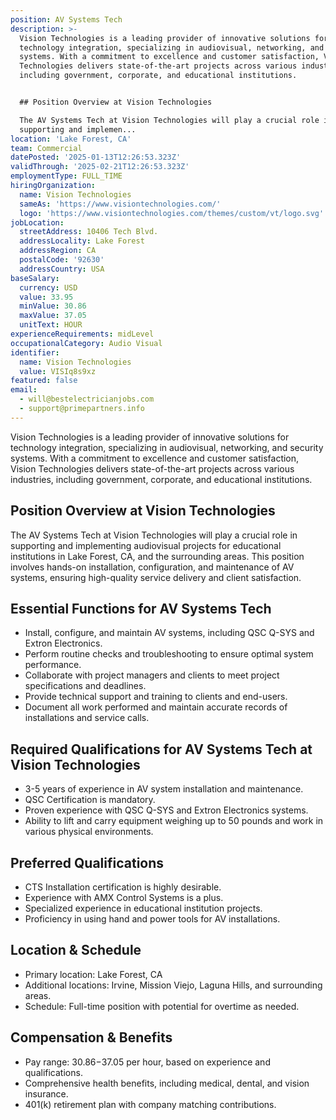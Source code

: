 ```yaml
---
position: AV Systems Tech
description: >-
  Vision Technologies is a leading provider of innovative solutions for
  technology integration, specializing in audiovisual, networking, and security
  systems. With a commitment to excellence and customer satisfaction, Vision
  Technologies delivers state-of-the-art projects across various industries,
  including government, corporate, and educational institutions.


  ## Position Overview at Vision Technologies

  The AV Systems Tech at Vision Technologies will play a crucial role in
  supporting and implemen...
location: 'Lake Forest, CA'
team: Commercial
datePosted: '2025-01-13T12:26:53.323Z'
validThrough: '2025-02-21T12:26:53.323Z'
employmentType: FULL_TIME
hiringOrganization:
  name: Vision Technologies
  sameAs: 'https://www.visiontechnologies.com/'
  logo: 'https://www.visiontechnologies.com/themes/custom/vt/logo.svg'
jobLocation:
  streetAddress: 10406 Tech Blvd.
  addressLocality: Lake Forest
  addressRegion: CA
  postalCode: '92630'
  addressCountry: USA
baseSalary:
  currency: USD
  value: 33.95
  minValue: 30.86
  maxValue: 37.05
  unitText: HOUR
experienceRequirements: midLevel
occupationalCategory: Audio Visual
identifier:
  name: Vision Technologies
  value: VISIq8s9xz
featured: false
email:
  - will@bestelectricianjobs.com
  - support@primepartners.info
---
```




Vision Technologies is a leading provider of innovative solutions for technology integration, specializing in audiovisual, networking, and security systems. With a commitment to excellence and customer satisfaction, Vision Technologies delivers state-of-the-art projects across various industries, including government, corporate, and educational institutions.

## Position Overview at Vision Technologies
The AV Systems Tech at Vision Technologies will play a crucial role in supporting and implementing audiovisual projects for educational institutions in Lake Forest, CA, and the surrounding areas. This position involves hands-on installation, configuration, and maintenance of AV systems, ensuring high-quality service delivery and client satisfaction.

## Essential Functions for AV Systems Tech
- Install, configure, and maintain AV systems, including QSC Q-SYS and Extron Electronics.
- Perform routine checks and troubleshooting to ensure optimal system performance.
- Collaborate with project managers and clients to meet project specifications and deadlines.
- Provide technical support and training to clients and end-users.
- Document all work performed and maintain accurate records of installations and service calls.

## Required Qualifications for AV Systems Tech at Vision Technologies
- 3-5 years of experience in AV system installation and maintenance.
- QSC Certification is mandatory.
- Proven experience with QSC Q-SYS and Extron Electronics systems.
- Ability to lift and carry equipment weighing up to 50 pounds and work in various physical environments.

## Preferred Qualifications
- CTS Installation certification is highly desirable.
- Experience with AMX Control Systems is a plus.
- Specialized experience in educational institution projects.
- Proficiency in using hand and power tools for AV installations.

## Location & Schedule
- Primary location: Lake Forest, CA
- Additional locations: Irvine, Mission Viejo, Laguna Hills, and surrounding areas.
- Schedule: Full-time position with potential for overtime as needed.

## Compensation & Benefits
- Pay range: $30.86-$37.05 per hour, based on experience and qualifications.
- Comprehensive health benefits, including medical, dental, and vision insurance.
- 401(k) retirement plan with company matching contributions.
